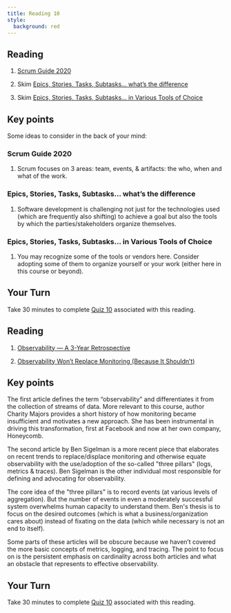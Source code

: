 ```yaml
---
title: Reading 10
style:
  background: red
---
```



## Reading

1. [Scrum Guide 2020](https://www.scrumguides.org/docs/scrumguide/v2020/2020-Scrum-Guide-US.pdf)

2. Skim [Epics, Stories, Tasks, Subtasks… what’s the difference](https://lastcallmedia.com/blog/epics-stories-tasks-subtasks-whats-difference)

3. Skim [Epics, Stories, Tasks, Subtasks… in Various Tools of Choice](https://lastcallmedia.com/blog/epics-stories-tasks-subtasks-various-tools-choice)

## Key points
Some ideas to consider in the back of your mind:


### Scrum Guide 2020
1. Scrum focuses on 3 areas: team, events, & artifacts: the who, when and what of the work.

### Epics, Stories, Tasks, Subtasks… what’s the difference   
1. Software development is challenging not just for the technologies used (which are frequently also shifting) to achieve a goal but also the tools by which the parties/stakeholders organize themselves.

### Epics, Stories, Tasks, Subtasks… in Various Tools of Choice
1. You may recognize some of the tools or vendors here. Consider adopting some of them to organize yourself or your work (either here in this course or beyond).


## Your Turn

   Take 30 minutes to complete [Quiz 10]() associated with this reading. 





## Reading
1. [Observability — A 3-Year Retrospective](https://thenewstack.io/observability-a-3-year-retrospective/)

2. [Observability Won’t Replace Monitoring (Because It Shouldn’t)](https://thenewstack.io/observability-wont-replace-monitoring-because-it-shouldnt/)


## Key points

The first article defines the term “observability” and differentiates it from the collection of streams of data. More relevant to this course, author Charity Majors provides a short history of how monitoring became insufficient and motivates a new approach. She has been instrumental in driving this transformation, first at Facebook and now at her own company, Honeycomb.

The second article by Ben Sigelman is a more recent piece that elaborates on recent trends to replace/displace monitoring and otherwise equate observability with the use/adoption of the so-called "three pillars" (logs, metrics & traces). Ben Sigelman is the other individual most responsible for defining and advocating for observability.

The core idea of the "three pillars" is to record events (at various levels of aggregation). But the number of events in even a moderately successful system overwhelms human capacity to understand them. Ben's thesis is to focus on the desired outcomes (which is what a business/organization cares about) instead of fixating on the data (which while necessary is not an end to itself).

Some parts of these articles will be obscure because we haven’t covered the more basic concepts of metrics, logging, and tracing. The point to focus on is the persistent emphasis on cardinality across both articles and what an obstacle that represents to effective observability.


## Your Turn

   Take 30 minutes to complete [Quiz 10](https://canvas.sfu.ca/courses/67084/quizzes/) associated with this reading. 

